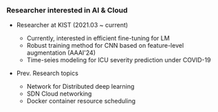 ### Researcher interested in AI & Cloud 
- Researcher at KIST (2021.03 ~ current)
  - Currently, interested in efficient fine-tuning for LM
  - Robust training method for CNN based on feature-level augmentation (AAAI'24)
  - Time-seies modeling for ICU severity prediction under COVID-19

- Prev. Research topics
  - Network for Distributed deep learning
  - SDN Cloud networking
  - Docker container resource scheduling

<!--
**mit2400/mit2400** is a ✨ _special_ ✨ repository because its `README.md` (this file) appears on your GitHub profile.

Here are some ideas to get you started:

- 🔭 I’m currently working on ...
- 🌱 I’m currently learning ...
- 👯 I’m looking to collaborate on ...
- 🤔 I’m looking for help with ...
- 💬 Ask me about ...
- 📫 How to reach me: ...
- 😄 Pronouns: ...
- ⚡ Fun fact: ...
-->
